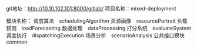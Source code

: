 git地址：http://10.10.102.101:8000/gitlab/
项目名称：mixed-deployment

模块名称：
调度算法　schedulingAlgorithm
资源画像　resourcePortrait
负载预测　loadForecasting
数据处理　dataProcessing
打分系统　evaluateSystem 
调度执行　dispatchingExecution
场景分析　scenarioAnalysis
公共接口模块　common